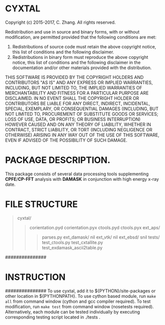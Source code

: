 CYXTAL
=====

Copyright (c) 2015-2017, C. Zhang.
All rights reserved.

Redistribution and use in source and binary forms, with or without modification,
are permitted provided that the following conditions are met:

1) Redistributions of source code must retain the above copyright notice, this
list of conditions and the following disclaimer.
2) Redistributions in binary form must reproduce the above copyright notice,
this list of conditions and the following disclaimer in the documentation and/or
other materials provided with the distribution.

THIS SOFTWARE IS PROVIDED BY THE COPYRIGHT HOLDERS AND CONTRIBUTORS "AS IS" AND
ANY EXPRESS OR IMPLIED WARRANTIES, INCLUDING, BUT NOT LIMITED TO, THE IMPLIED
WARRANTIES OF MERCHANTABILITY AND FITNESS FOR A PARTICULAR PURPOSE ARE
DISCLAIMED. IN NO EVENT SHALL THE COPYRIGHT HOLDER OR CONTRIBUTORS BE LIABLE FOR
ANY DIRECT, INDIRECT, INCIDENTAL, SPECIAL, EXEMPLARY, OR CONSEQUENTIAL DAMAGES
(INCLUDING, BUT NOT LIMITED TO, PROCUREMENT OF SUBSTITUTE GOODS OR SERVICES;
LOSS OF USE, DATA, OR PROFITS; OR BUSINESS INTERRUPTION) HOWEVER CAUSED AND ON
ANY THEORY OF LIABILITY, WHETHER IN CONTRACT, STRICT LIABILITY, OR TORT
(INCLUDING NEGLIGENCE OR OTHERWISE) ARISING IN ANY WAY OUT OF THE USE OF THIS
SOFTWARE, EVEN IF ADVISED OF THE POSSIBILITY OF SUCH DAMAGE.


# PACKAGE DESCRIPTION.   
This package consists of several data processing tools supplementing **CPFE**/**CP-FFT**
analysis with **DAMASK** in conjunction with high energy x-ray date.


# FILE STRUCTURE    
> cyxtal/
>>  corientation.pyd
>>  corientation.pyx
>>  ctools.pyd
>>  ctools.pyx
>>  ext_aps/
>>> parses.py
    ext_damask/
        nil
    ext_vtk/
        nil
    ext_ebsd/
        snil
    tests/
        test_ctools.py
        test_cxtallite.py
        test_exdamask_ascii2table.py

###############
# INSTRUCTION #
###############
To use cyxtal, add it to ${PYTHON}/site-packages or other location in
${PYTHONPATH}.
To use cython based module, run `make all` from command window (cython
and gcc compiler required).
To test modification, run `make test` from command window (nosetests
required). Alternatively, each module can be tested individually by executing
corresponding testing script located in ./tests .
